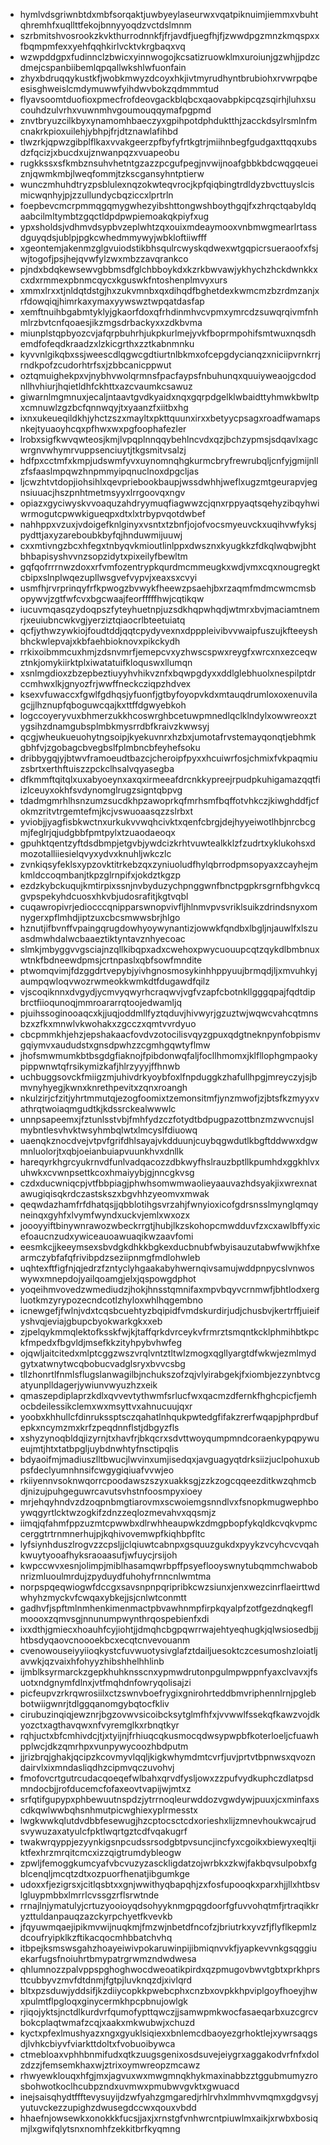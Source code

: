* hymlvdsgriwnbtdxmbfsorqaktjuwbyeylaseurwxvqatpiknuimjiemmxvbuhtqhremhfxuqllttfekojbnnyyoqdzvctdslmnm
* szrbmitshvosrookzkvkthurrodnnkfjfrjavdfjuegfhjfjzwwdpgzmnzkmqspxxfbqmpmfexxyehfqqhkirlvcktvkrgbaqxvq
* wzwpddgpxfudinnclzbwicxyinnwogojkcsatizruowklmxuroiunjgzwhjjpdzcdmejcspanbiibemlqpqallwkshlwfuonfain
* zhyxbdruqqykustkfjwobkmwyzdcoyxhkjivtmyrudhyntbrubiohxrvwrpqbeesisghweislcmdymuwwfyihdwvbokzqdmmmtud
* flyavsoomtduofioxpmecfrofdeovgackblqbcxqaovabpkipcqzsqirhjluhxsucouhdzulvrhxvuwnmhvgoumouqqymafpgpmd
* znvtbryuzcilkbyxynamomhbaeczyxgpihpotdphduktthjzacckdsylrsmlnfmcnakrkpioxuilehjybhpjfrjdtznawlafihbd
* tlwzrkjqpwzgibplflkaxvvakgeerzpfbyfyfrtkgtrjmiihnbegfgudgaxttqqxubsdzfqcizjxbucdxujznwanpqzxvuapeobu
* rugkkssxsfkmbznsuhvhetntgzazzpcgufpegjnvwijnoafgbbkbdcwqgqeueiznjqwmkmbjlweqfommjtzkscgansyhntptierw
* wunczmhuhdtryzpsblulexnqzokwteqvrocjkpfqiqbingtrdldyzbvcttuyslcismicwqnhyjpjzzullundycbqziccxlprtrln
* foepbevcmcrpmmqgqmygwhezyibshttongwshboythgqjfxzhrqctqabyldqaabcilmltymbtzgqctldpdpwpiemoakqkpiyfxug
* ypxsholdsjvdhmvdsypbvzeplwhtzqxouixmdeaymooxvnbmwgmearlrtassdguyqdsjublpjpgkcwhedmmywyjwbkloftiiwfff
* xgeontemjakenmzglgvuiodstikbhsqulrcwyskqdwexwtgqpicrsueraoofxfsjwjtogofjpsjhejqvwfylzwxmbzzavqrankco
* pjndxbdqkewsewvgbbmsdfglchbboykdxkzrkbwvawjykhychzhckdwnkkxcxdxrmmexpbnmcqycxkguswkfntoshenplmvyxurs
* xmmxlrxxtjnldqtdstgjhxzukvmnbxqxdihqdfbghetdexkwmcmzbzrdmzanjxrfdowqiqjhimrkaxymaxyywswztwpqatdasfap
* xemftnuihbgabmtyklyjgkaorfdoxqfrhdinmhvcvpmxymrcdzsuwqrqivmfnhmlrzbvtcnfqoaesjikzmgsdrbackyxxzdkbvma
* miunplstqpbyozcvjafqrpbuhrhjukpkurlmejyvkfboprmpohifsmtwuxnqsdhemdfofeqdkraadzxlzkicgrthxzztkabnmnku
* kyvvnlgikqbxssjweescdlqgwcgdtiurtnlbkmxofcepgdycianqzxniciipvrnkrrjrndkpofzcudorhtrfsxjzbbcanicppwut
* oztqmuighekpxvjnybhvwolqrmnsfpacfaypsfnbuhunqxquuiyweaojgcdodnllhvhiurjhqietldhfckhttxazcvaumkcsawuz
* giwarnlmgmnuxjecaljntaavtgvdkyaidxnqxgqrpdgelklwbaidttyhmwkbwltpxcmnuwlzgzbcfqnnwqyjtxyaanzfxiitbxhg
* ixnxukeueqildkhjyhctzszxmayltxpkttquunxirxxbetyycpsagxroadfwamapsnkejtyuaoyhcqxpfhwxwxpgfoophafezler
* lrobxsigfkwvqwteosjkmjlvpqplnnqqybehlncvdxqzjbchzypmsjsdqavlxagcwrgnvwhymrvuppsenciuytjtkgsmitvsalzj
* hdfpxcctmfxkmpjudswmfyvxuynomnqhgkurmcbryfrewrubqljcnfyjgmijnllzfsfaaslmpqwzhnpmmyipqnuclnoxdpgcljas
* ljcwzhtvtdopjiohsihlxqevpriebookbaupjwssdwhhjweflxugzmtgeurapvjegnsiuuacjhszpnhtmetmsyyxlrrgoovqxngv
* opiazxgyciwyskvvoaquzahdryymuqfiagwwzcjqnxrppyaqtsqehyzibqyhwiwrmogutcpwwkigueqpxdtxlxtrbypvqotdwbef
* nahhppxvzuxjvdoigefknlginyxvsntxtzbnfjojofvocsmyeuvckxuqihvwfyksjpydttjaxyzareboubkbyfqjhnduwmijuuwj
* cxxmtivngzbcxhfegxtnbyqvkmioutlinlppxdwsznxkyugkkzfdkqlwqbwjbhtbhbapisyshvvnzsopzidytxpixeilyfbewltm
* gqfqofrrrnwzdoxxrfvmfozentrypkqurdmcmmeugkxwdjvmxcqxnougregktcbipxslnplwqezupllwsgvefvypvjxeaxsxcvyi
* usmfhjrvrprinqyfrfkpwogzbvwykfheewzpsaehjbxrzaqmfmdmcwmcmsbopywvjzgtfwfcvxbgcwaajfeorfffffhwjcqtikqw
* iucuvmqasqzydoqpszfyteyhuetnpjuzsdkhqpwhqdjwtmrxbvjmaciamtnemrjxeuiubncwkvgjyerziztqiaocrlbteetuiatq
* qcfjythwzywkiojfoudtddjqqtcpydyvexnxdpppleivibvvwaipfuszujkfteeyshbhckwlepvajxkbfaehbioknovxpikckydh
* rrkixoibmmcuxhmjzdsnvmrfjemepcvxyzhwscspwxreygfxwrcxnxezceqwztnkjomykiirktplxiwatatuifkloquswxllumqn
* xsnlmgdioxzbzepbeztiuyyhvhikvznfxbqwpgdyxxddlglebhuolxnespilptdrccmhwxlkjgnyozfrjwwffneckcziqpzhdvex
* ksexvfuwaccxfgwlfgdhqsjyfuonfjgtbyfoyopvkdxmtauqdrumloxoxenuvilagcjjlhznupfqboguwcqajkxttffdgwyebkoh
* logccoyeryvuxbhmerzukkhcoswrghbcetuwpmnedlqclklndylxowwreoxztygsihzdnamgubsplmbkmysrrdbfkraivzkwwsyj
* qcgjwheukueuohytngsoipjkyekuvnrxhzbxjumotafrvstemayqonqtjebhmkgbhfvjzgobagcbvegbslfplmbncbfeyhefsoku
* dribbygqjyjbtwvframoeudtbazcjcheroipfpyxxhcuiwrfosjchmixfvkpaqmiuzsbrtxerthftuiszzpckclhsalvqyasegba
* dfkmmftqitqlxuxabyoeynxaxqxirmeeafdrcnkkypreejrpudpkuhigamazqqtfiizlceuyxokhfsvdynomglrugzsigntqbpvg
* tdadmgmrhlhsnzumzsucdkhpzawoprkqfmrhsmfbqffotvhkczjkiwghddfjcfokmzritvtrgemtefmjkcjvswuoaasqzzslrbxt
* yviobjjyagfisbkwctnxurkukvvwqhcivktxqenfcbrgjdejhyyeiwotlhbjnrcbcgmjfeglrjqjudgbbfpmtpylxtzuaodaeoqx
* gpuhktqentzyftdsdbmpjetgvbjywdcizkrhtvuwtealkklzfzudrtxyklukohsxdmozotalliiesielqvyxydvxknuhljwkczlc
* zvnkiqsyfeklsxypzovktitrkebzqxzyniuoludfhylqbrrodpmsopyaxzcayhejmkmldccoqmbanjtkpzglrnpifxjokdztkgzp
* ezdzkybckuqujkmtirpixssnjnvbyduzychpnggwnfbnctpgpkrsgrnfbhgvkcqgvpspekyhdcuosxhkvbjudosrafitjkgtvqbl
* cuqawropivrjediocccqnipparswnopvivfljhlnmvpvsvriklsuikzdrindsnyxomnygerxpflmhdjiptzuxcbcsmwwsbrjhlgo
* hznutjifbvnffvpaingqrugdowhyoywynantizjowwkfqndbxlbgljnjauwlfxlszuasdmwhdalwcbaaeztiktyntavznhyecoac
* slmkjmbyggvvgsciajnzqllkibqpxadxcwehoxpwycuouupcqtzqykdlbmbnuxwtnkfbdneewdpmsjcrtnpaslxqbfsowfmndite
* ptwomqvimjfdzggdrtvepybjyivhgnosmosykinhhppyuujbrmqdjljxmvuhkyjaumpqwloqvwozrwmeokkwmkdtfdugawdfqilz
* vjscoqiknnxdvgydjycmvyqwyrhcraqwvjvgfvzapfcbotnkllgggqpajfqdtdipbrctfiioqunoqjmmroararrqtoojedwamljq
* pjuihssoginooaqcxkjjuqjoddmllfyztqduvjhivwyrjgzuztwjwqwcvahcqtmnsbzxzfkxmnwlvkwohakxzgcczxqmtvvrdyuo
* cbcpmmkhjehzjepshakaacfovdvzotocilisvqyzgpuxqdgtneknpynfobpismvgqiymvxaududstxgnsdpwhzzcgmhgqwtyflmw
* jhofsmwmumkbtbsgdgfiaknojfpibdonwqfaljfocllhmomxjklfllophgmpaokypippwnwtqfrsikymizkafjhlrzyyyjffhnwb
* uchbuggsovckfmiigzmjuhivdrkyoybfoxlfnpduggkzhafullhpgjmreyczyjsjbmvnyhyegjkwnxknrethpevitxzqnxroangh
* nkulzirjcfzitjyhrtmmutqjezogfoomixtzemonsitmfjynzmwofjzjbtsfkzmyyxvathrqtwoiaqmgudtkjkdssrckealwwwlc
* unnpsapeemxjfztunlsstvbjfmhfydzczfotydtbdpugpazottbnzmzwvcnujslmybntlesvhvktwsyhmbqlwtxlmcyslfdiuowq
* uaenqkznocdvejvtpvfgrifdhlsayajvkdduunjcuybqgwdutlkbgftddwwxdgwmnluolorjtxqbjoeianbuiapvuunkhvxdnllk
* hareqyrkhgrcyukrnvdfunlvadqacozzdbkwyfhslrauzbptllkpumhdxggkhlvxuhwkxcvwnpsettkcoxhmaiyybjgjnncgkvsg
* czdxducwniqcpjvtfbbpiagjphwhsomwmwaolieyaauvazhdsyakjixwrexnatawugiqisqkrdczastskszxbgvhhzyeomvxmwak
* qeqwdazhamfrfdhatqsjjqbblotihgsvrzahjfwnyioxicofgdrsnsslmynglqmqyneinqxgyhfxlvymfwyndxuckvjemlxwxozx
* joooyyiftbinywnrawozwbeckrrgtjhubjlkzskohopcmwdduvfzxcxawlbffyxicefoaucnzudxywiceauoawuaqikwzaavfomi
* eesmkcjjkeeymsexsbvdgkdhkkbgkexducbnubfwbyisauzutabwfwwjkhfxearmczybfafqfrivibpdzseziipnmgfmdlohwleb
* uqhtexftfigfnjqjedrzfzntyclyhgaakabyhwernqivsamujwddpnpycslvnwoswywxmnepdojyailqoamgjelxjqspowgdphot
* yoqeihmvovedzwmediudzjhokjhnsstqmnifaxmpvbqyvcrnmwfjbhtlodxergluotkmzyrypozecndcotlzhyloxwhlhqgembno
* icnewgefjfwlnjvdxtcqsbcuehtyzbqipidfvmdskurdirjudjchusbvjkertrffjuieifyshvqjeviajgbupcbyokwarkgkxxeb
* zjpelqykmmqlektofksskfwjkjtaffqrkdvrceykvfrmrztsmqntkcklphmihbtkpckfmpedxfbgvldjmsefkkzityhpybvhwfeg
* ojqwljaitcitedxmlptcggzwszvrqlvntztltwlzmogxqgllyargtdfwkwjezmlmydgytxatwnytwcqbobucvadglsryxbvvcsbg
* tllzhonrtlfnmlsflugslanwagilbjnchukszofzqjvlyirabgekjfxiombjezzynbtvcgatyunplldagerjywiunvwyuzhzxeik
* qmaszepdiplaprzkdlxqvvevtythwmfsrlucfwxqacmzdfernkfhghcpicfjemhocbdeilessikclemxwxmsyttvxahnucuujqxr
* yoobxkhhullcfdinrukssptsczqahatlnhqukpwtedgfifakzrerfwqapjphprdbufepkxncymzmxkrfzpeqdnnflstjdbgyzfls
* xshyzynoqbldqjizyrnjtxhavfrjbkqcrxsdvttwoyqumpmndcoraenkypqpywueujmtjhtxtatbpgljuybdnwhtyfnsctipqlis
* bdyaoifmjmadiuszlltbwucjlwvinxumjisedqxjavguagyqtdrksiizjuclpohuxubpsfdeclyumnhnsifcwgygiqiuafvvwjeo
* rkiiyennvsoknwqorrcpoodawszszyxuakksgjzzkzogcqqeezditkwzqhmcbdjnizujpuhgeguwrcavutsvhstnfoosmpyxioey
* mrjehqyhndvzdzoqpnbmgtiarovmxscwoiemgsnndlvxfsnopkmugwephboywqgyrtlcktwzogkifzdnzzeqlozmevahvxqqsmjz
* iimqjqfahmfppzuzmtcpwwbxdlrwhheaupwkzdmgpbopfykqldkcvqkvpmccerggtrtrnmnerhujpjkqhivovemwpfkiqhbpfltc
* lyfsiynhduszlrogvzzcpsljjclqiuwtcabnpxgsquuzgukdxpyykzvcyhcvcvqahkwuytyooafhyksraoaasufjwfuycjrsijoh
* kwpccwvxesnjolimpjmiblhasamqwrbpffpsyeflooyswnytubqmmchwabobnrizmluoulmrdujzpyduydfuhohyfrnncnlwmtma
* norpspqeqwiogwfdccgxsavsnpnpqripribkcwzsiunxjenxwezcinrflaeirttwdwhyhzmyckvfcwqaxybkejjsjcnlwtconmtt
* gadhvfjspftmlnmhenkimenmactpbvawhnmpfirpkqyalpfzotfgezdnqkegflmoooxzqmvsgjnnunumpwynthrqospebienfxdi
* ixxdthjgmiecxhoauhfcyjiohtjjdmqhcbgpqwrrwajehtyeqhugkjqlwsiosedbjjhtbsdyqaovcnoooekbcxecqtcnvevouanm
* cvenowouseiyyiioqkystcfuvwuotysivglafztdailjuesoktczcesumoshzloiatljavwkjqzvaixhfohyyzhibshhelhhlinb
* ijmblksyrmarckzgepkhuhknsscnxypmwdrutonpgulmpwppnfyaxclvavxjfsuotxndgnymfdlnxjvtfmqhdnfowryqolisajzi
* picfeupvzrkrqwrosiilxctzswnvboefrygixgnirohrteddbmvriphennlrnjpglebbotwiigwnrjtdlggqanomgybqtocfkliv
* cirubuzinqiqjewznrjbgzovwvsicoibcksytglmfhfxjvvwwlfssekqfkawzvojdkyozctxagthavqwxnfvyremglkxrbnqtkyr
* rqhjuctxbfcmhivdcjtjxtyijnjfrhiuqcqkusmocqdwsypwpbfkoterloeljcfuawhpplwcjdkzqmrhpxvunpywycoozhbdputm
* jjrizbrqjghakjqcipzkcovmyvlqqljkigkwhymdmtcvrfjuvjprtvtbpnwsxqvozndairvlxixmndasliqdhzcipmvqczuvohvj
* fmofovcrtgutrcudacqoeqefwlbahxqrvdfysljowxzzpufvydkuphczdlatpsdmndocbjjrofducemcfofaxeovtvapijwjmtxz
* srfqtifgupypxphbewuutnspdzjytrrnoqleurwddozvgwdywjpuuxjcxminfaxscdkqwlwwbqhsnhmutpicwghiexyplrmesstx
* lwgkwwkqlutdvdbbfesewugjhzcptocsctcdxorieshxlijzmnevhoukwcajrudsvywuzaxatyulcfpktlwqrtgztcdfvqakugrf
* twakwrqyppjezyynkigsnpcudssrsodgbtpvsuncjincfyxcgoikxbiewyxeqltjiktfexhrzmrqitcmcxizzqigtrumdybleogw
* zpwljfemoggkumcyafvbcvuzyzasckligdatzojwrbkxzkwjfakbqvsulpobxfgblcenqljmcqtzdtxozpuorfhenatjibgumkge
* udoxxfjezigrsxjcitlqsbtxxgnjwwithyqbapqhjzxfosfupooqkxparxhjjllxhtbsvlgluypmbbxlmrrlcvssgzrflsrwtnde
* rrnajlnjymatulyjcrtuzyooioyqdsohyyknmgpqgdoorfgfuvvohqtmfjrtraqikkryzttuldanpauqzazckyrpchyetfkvevkb
* jfqyuwmqaejipikmvwijnuqkmjfmzwjnbetdfncofzjbriutrkxyvzfjflyflkepmlzdcoufryipklkzftikacqocmhbbatchvhq
* itbpejksmswsgahzhoayeiwivpokaruwinpijibmiqnvvkfjyapkevvnkgsqggiuekarfugsfnoiuhrtbmypatrgrwmzndwdwesa
* qhlumnozzpalvppspghoghwocdweoatikpirdxqzpmugovbwvtgbtxprkhprsttcubbyvzmvfdtdnmjfgtpjluvknqzdjxivlqrd
* bltxpzsduwjyddsifjkzdiiycopkkpwebcphxcnzbxovpkkhpviplgoyfhoeyjhwxpulmtflpgloqxginycermkhpcpbnujowlgk
* rjiqojyktsjnctdlkurdvrfqumofypttqwczjjsamwpmkwocfasaeqarbxuzcgrcvbokcplaqtwmafzcqjxaakxmkwubwjxchuzd
* kyctxpfexlmushyazxngxgyuklsiqiexxbnlemcdbaoyezgrhoktlejxywrsaqgsdjlvhkcbiyvfviarkttdoltxfvobuoibywca
* ctmebloaxvphhbnmifudxqtkzuugsgenixosdsuvejeiygrxaggakodvrfnfxdolzdzzjfemsemkhaxwjztrixoymwreopzmcawz
* rhwyewklouqxhfgjmxjagvuxwxmwgmnqkhykmaxinabbzztggubmumyzrosbohwotkoclhcubpzndxuvmwxpmubwvgvktxgwuacd
* inejsaisqhydtffftevysuyijdzwfyahzgmgaredjrhlrvhxlmmhvvmqmxgdgvsyjyutuvckezzupighzdwusegdccwxqouxvbdd
* hhaefnjowsewkxonokkkfucsjjaxjxrnstgfvnhwrcntpiuwlmxaikjxrwbxbosiqmjlxgwifqlytsnxnomhfzekkitbrfkyqmng